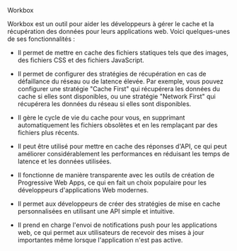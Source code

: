 Workbox

Workbox est un outil pour aider les développeurs à gérer le cache et la récupération des données pour leurs applications web. Voici quelques-unes de ses fonctionnalités :

- Il permet de mettre en cache des fichiers statiques tels que des images, des fichiers CSS et des fichiers JavaScript.

- Il permet de configurer des stratégies de récupération en cas de défaillance du réseau ou de latence élevée. Par exemple, vous pouvez configurer une stratégie "Cache First" qui récupérera les données du cache si elles sont disponibles, ou une stratégie "Network First" qui récupérera les données du réseau si elles sont disponibles.

- Il gère le cycle de vie du cache pour vous, en supprimant automatiquement les fichiers obsolètes et en les remplaçant par des fichiers plus récents.

- Il peut être utilisé pour mettre en cache des réponses d'API, ce qui peut améliorer considérablement les performances en réduisant les temps de latence et les données utilisées.

- Il fonctionne de manière transparente avec les outils de création de Progressive Web Apps, ce qui en fait un choix populaire pour les développeurs d'applications Web modernes.

- Il permet aux développeurs de créer des stratégies de mise en cache personnalisées en utilisant une API simple et intuitive.

- Il prend en charge l'envoi de notifications push pour les applications web, ce qui permet aux utilisateurs de recevoir des mises à jour importantes même lorsque l'application n'est pas active.